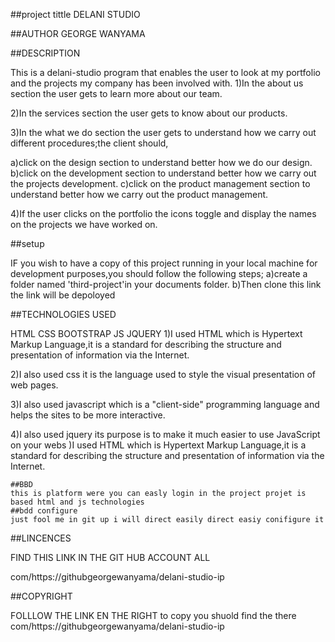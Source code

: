 ##project tittle
DELANI STUDIO

##AUTHOR 
GEORGE WANYAMA

##DESCRIPTION

This is a delani-studio program that enables the user to look at my portfolio and the projects my company has been involved with. 1)In the about us section the user gets to learn more about our team.

2)In the services section the user gets to know about our products.

3)In the what we do section the user gets to understand how we carry out different procedures;the client should,

a)click on the design section to understand better how we do our design. b)click on the development section to understand better how we carry out the projects development. c)click on the product management section to understand better how we carry out the product management.

4)If the user clicks on the portfolio the icons toggle and display the names on the projects we have worked on.
 
 ##setup

 IF you wish to have a copy of this project running in your local machine for development purposes,you should follow the following steps; a)create a folder named 'third-project'in your documents folder. b)Then clone this link the link will be depoloyed
  
  ##TECHNOLOGIES USED

  HTML
  CSS
  BOOTSTRAP
  JS
  JQUERY
  1)I used HTML which is Hypertext Markup Language,it is a standard for describing the structure and presentation of information via the Internet.

2)I also used css it is the language used to style the visual presentation of web pages.

3)I also used javascript which is a "client-side" programming language and helps the sites to be more interactive.

4)I also used jquery its purpose is to make it much easier to use JavaScript on your webs )I used HTML which is Hypertext Markup Language,it is a standard for describing the structure and presentation of information via the Internet.

    ##BBD
    this is platform were you can easly login in the project projet is based html and js technologies
    ##bdd configure
    just fool me in git up i will direct easily direct easiy conifigure it 
 
 ##LINCENCES

 FIND THIS LINK IN THE GIT HUB ACCOUNT ALL 

 com/https://githubgeorgewanyama/delani-studio-ip
 
 ##COPYRIGHT 

  FOLLLOW THE LINK EN THE RIGHT to copy you shuold find the there
  com/https://githubgeorgewanyama/delani-studio-ip
    